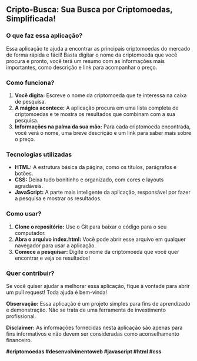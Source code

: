##  Cripto-Busca: Sua Busca por Criptomoedas, Simplificada! 

### O que faz essa aplicação? 
Essa aplicação te ajuda a encontrar as principais criptomoedas do mercado de forma rápida e fácil! Basta digitar o nome da criptomoeda que você procura e pronto, você terá um resumo com as informações mais importantes, como descrição e link para acompanhar o preço. 

### Como funciona? 
1. **Você digita:** Escreve o nome da criptomoeda que te interessa na caixa de pesquisa.
2. **A mágica acontece:** A aplicação procura em uma lista completa de criptomoedas e te mostra os resultados que combinam com a sua pesquisa.
3. **Informações na palma da sua mão:** Para cada criptomoeda encontrada, você verá o nome, uma breve descrição e um link para saber mais sobre o preço.

### Tecnologias utilizadas ️
* **HTML:** A estrutura básica da página, como os títulos, parágrafos e botões.
* **CSS:** Deixa tudo bonitinho e organizado, com cores e layouts agradáveis.
* **JavaScript:** A parte mais inteligente da aplicação, responsável por fazer a pesquisa e mostrar os resultados.

### Como usar? 
1. **Clone o repositório:** Use o Git para baixar o código para o seu computador.
2. **Abra o arquivo index.html:** Você pode abrir esse arquivo em qualquer navegador para usar a aplicação.
3. **Comece a pesquisar:** Digite o nome da criptomoeda que você quer encontrar e veja os resultados!

### Quer contribuir? 
Se você quiser ajudar a melhorar essa aplicação, fique à vontade para abrir um pull request! Toda ajuda é bem-vinda!

**Observação:** Essa aplicação é um projeto simples para fins de aprendizado e demonstração. Não se trata de uma ferramenta de investimento profissional. 

**Disclaimer:** As informações fornecidas nesta aplicação são apenas para fins informativos e não devem ser consideradas como aconselhamento financeiro. 


**#criptomoedas #desenvolvimentoweb #javascript #html #css**

